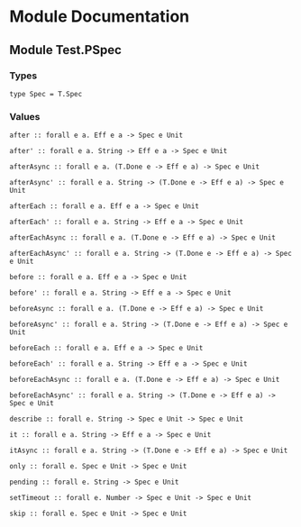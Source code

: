 # Module Documentation

## Module Test.PSpec

### Types

    type Spec = T.Spec


### Values

    after :: forall e a. Eff e a -> Spec e Unit

    after' :: forall e a. String -> Eff e a -> Spec e Unit

    afterAsync :: forall e a. (T.Done e -> Eff e a) -> Spec e Unit

    afterAsync' :: forall e a. String -> (T.Done e -> Eff e a) -> Spec e Unit

    afterEach :: forall e a. Eff e a -> Spec e Unit

    afterEach' :: forall e a. String -> Eff e a -> Spec e Unit

    afterEachAsync :: forall e a. (T.Done e -> Eff e a) -> Spec e Unit

    afterEachAsync' :: forall e a. String -> (T.Done e -> Eff e a) -> Spec e Unit

    before :: forall e a. Eff e a -> Spec e Unit

    before' :: forall e a. String -> Eff e a -> Spec e Unit

    beforeAsync :: forall e a. (T.Done e -> Eff e a) -> Spec e Unit

    beforeAsync' :: forall e a. String -> (T.Done e -> Eff e a) -> Spec e Unit

    beforeEach :: forall e a. Eff e a -> Spec e Unit

    beforeEach' :: forall e a. String -> Eff e a -> Spec e Unit

    beforeEachAsync :: forall e a. (T.Done e -> Eff e a) -> Spec e Unit

    beforeEachAsync' :: forall e a. String -> (T.Done e -> Eff e a) -> Spec e Unit

    describe :: forall e. String -> Spec e Unit -> Spec e Unit

    it :: forall e a. String -> Eff e a -> Spec e Unit

    itAsync :: forall e a. String -> (T.Done e -> Eff e a) -> Spec e Unit

    only :: forall e. Spec e Unit -> Spec e Unit

    pending :: forall e. String -> Spec e Unit

    setTimeout :: forall e. Number -> Spec e Unit -> Spec e Unit

    skip :: forall e. Spec e Unit -> Spec e Unit



